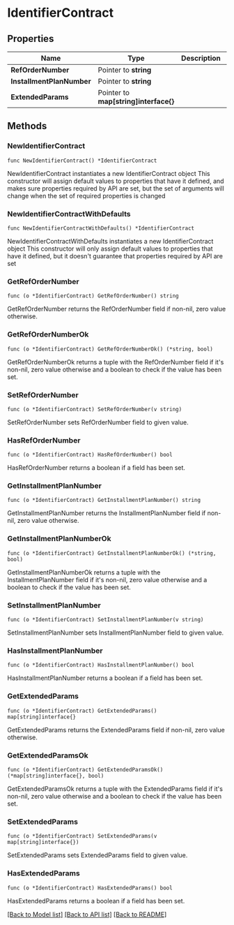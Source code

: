 # IdentifierContract

## Properties

Name | Type | Description | Notes
------------ | ------------- | ------------- | -------------
**RefOrderNumber** | Pointer to **string** |  | [optional] 
**InstallmentPlanNumber** | Pointer to **string** |  | [optional] 
**ExtendedParams** | Pointer to **map[string]interface{}** |  | [optional] 

## Methods

### NewIdentifierContract

`func NewIdentifierContract() *IdentifierContract`

NewIdentifierContract instantiates a new IdentifierContract object
This constructor will assign default values to properties that have it defined,
and makes sure properties required by API are set, but the set of arguments
will change when the set of required properties is changed

### NewIdentifierContractWithDefaults

`func NewIdentifierContractWithDefaults() *IdentifierContract`

NewIdentifierContractWithDefaults instantiates a new IdentifierContract object
This constructor will only assign default values to properties that have it defined,
but it doesn't guarantee that properties required by API are set

### GetRefOrderNumber

`func (o *IdentifierContract) GetRefOrderNumber() string`

GetRefOrderNumber returns the RefOrderNumber field if non-nil, zero value otherwise.

### GetRefOrderNumberOk

`func (o *IdentifierContract) GetRefOrderNumberOk() (*string, bool)`

GetRefOrderNumberOk returns a tuple with the RefOrderNumber field if it's non-nil, zero value otherwise
and a boolean to check if the value has been set.

### SetRefOrderNumber

`func (o *IdentifierContract) SetRefOrderNumber(v string)`

SetRefOrderNumber sets RefOrderNumber field to given value.

### HasRefOrderNumber

`func (o *IdentifierContract) HasRefOrderNumber() bool`

HasRefOrderNumber returns a boolean if a field has been set.

### GetInstallmentPlanNumber

`func (o *IdentifierContract) GetInstallmentPlanNumber() string`

GetInstallmentPlanNumber returns the InstallmentPlanNumber field if non-nil, zero value otherwise.

### GetInstallmentPlanNumberOk

`func (o *IdentifierContract) GetInstallmentPlanNumberOk() (*string, bool)`

GetInstallmentPlanNumberOk returns a tuple with the InstallmentPlanNumber field if it's non-nil, zero value otherwise
and a boolean to check if the value has been set.

### SetInstallmentPlanNumber

`func (o *IdentifierContract) SetInstallmentPlanNumber(v string)`

SetInstallmentPlanNumber sets InstallmentPlanNumber field to given value.

### HasInstallmentPlanNumber

`func (o *IdentifierContract) HasInstallmentPlanNumber() bool`

HasInstallmentPlanNumber returns a boolean if a field has been set.

### GetExtendedParams

`func (o *IdentifierContract) GetExtendedParams() map[string]interface{}`

GetExtendedParams returns the ExtendedParams field if non-nil, zero value otherwise.

### GetExtendedParamsOk

`func (o *IdentifierContract) GetExtendedParamsOk() (*map[string]interface{}, bool)`

GetExtendedParamsOk returns a tuple with the ExtendedParams field if it's non-nil, zero value otherwise
and a boolean to check if the value has been set.

### SetExtendedParams

`func (o *IdentifierContract) SetExtendedParams(v map[string]interface{})`

SetExtendedParams sets ExtendedParams field to given value.

### HasExtendedParams

`func (o *IdentifierContract) HasExtendedParams() bool`

HasExtendedParams returns a boolean if a field has been set.


[[Back to Model list]](../README.md#documentation-for-models) [[Back to API list]](../README.md#documentation-for-api-endpoints) [[Back to README]](../README.md)


